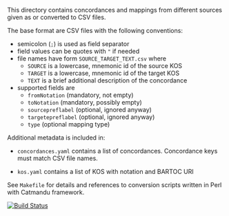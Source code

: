 This directory contains concordances and mappings from different sources given as or converted to CSV files.

The base format are CSV files with the following conventions:

* semicolon (`;`) is used as field separator
* field values can be quotes with `"` if needed
* file names have form `SOURCE_TARGET_TEXT.csv` where
    * `SOURCE` is a lowercase, mnemonic id of the source KOS
    * `TARGET` is a lowercase, mnemonic id of the target KOS
    * `TEXT` is a brief additional description of the concordance
* supported fields are
    * `fromNotation` (mandatory, not empty)
    * `toNotation` (mandatory, possibly empty)
    * `sourcepreflabel` (optional, ignored anyway)
    * `targetepreflabel` (optional, ignored anyway)
    * `type` (optional mapping type)

Additional metadata is included in:

* `concordances.yaml` contains a list of concordances.
  Concordance keys must match CSV file names.
  
* `kos.yaml` contains a list of KOS with notation and BARTOC URI

See `Makefile` for details and references to conversion scripts written in Perl with Catmandu framework.

[![Build Status](https://travis-ci.org/gbv/cocoda-mappings.svg?branch=master)](https://travis-ci.org/gbv/cocoda-mappings)
